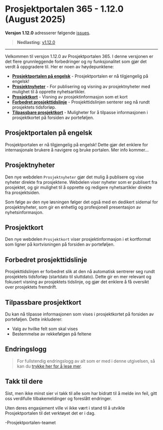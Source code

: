 # Prosjektportalen 365 - 1.12.0 (August 2025)

**Versjon 1.12.0** adresserer følgende [issues](https://github.com/Puzzlepart/prosjektportalen365/issues?q=is%3Aissue+is%3Aclosed+milestone%3A1.12.0).
> **Nedlasting**: [v1.12.0](https://github.com/Puzzlepart/prosjektportalen365/releases)

---

Velkommen til versjon 1.12.0 av Prosjektportalen 365. I denne versjonen er det flere grunnleggende forbedringer og ny funksjonalitet som gjør det verdt å oppgradere til. Her er noen av høydepunktene:

- **[Prosjektportalen på engelsk](#prosjektportalen-pa-engelsk)** - Prosjektportalen er nå tilgjengelig på engelsk!
- **[Prosjektnyheter](#prosjektnyheter)** - For publisering og visning av prosjektnyheter med mulighet til å opprette nyhetsartikler.
- **[Prosjektkort](#prosjektkort)** - Visning av prosjektinformasjon som et kort
- **[Forbedret prosjekttidslinje](#forbedret-prosjekttidslinje)** - Prosjekttidslinjen senterer seg nå rundt prosjektets tidsforløp.
- **[Tilpassbare prosjektkort](#tilpassbare-prosjektkort)** - Muligheter for å tilpasse informasjonen i prosjektkortet på forsiden av porteføljen.

## Prosjektportalen på engelsk

Prosjektportalen er nå tilgjengelig på engelsk! Dette gjør det enklere for internasjonale brukere å navigere og bruke portalen. Mer info kommer...

## Prosjektnyheter

Den nye webdelen `Prosjektnyheter` gjør det mulig å publisere og vise nyheter direkte fra prosjektene. Webdelen viser nyheter som er publisert fra prosjektet, og gir mulighet til å opprette og redigere nyhetsartikler direkte fra prosjektsiden.

Som følge av den nye løsningen følger det også med en dedikert sidemal for prosjektnyheter, som gir en enhetlig og profesjonell presentasjon av nyhetsinformasjon.

## Prosjektkort

Den nye webdelen `Prosjektkort` viser prosjektinformasjon i et kortformat som ligner på kortvisningen på forsiden av porteføljen.

## Forbedret prosjekttidslinje

Prosjekttidslinjen er forbedret slik at den nå automatisk sentrerer seg rundt prosjektets tidsforløp (startdato til sluttdato). Dette gir en mer relevant og fokusert visning av prosjektets tidslinje, og gjør det enklere å få oversikt over prosjektets fremdrift.

## Tilpassbare prosjektkort

Du kan nå tilpasse informasjonen som vises i prosjektkortet på forsiden av porteføljen. Dette inkluderer:

- Valg av hvilke felt som skal vises
- Bestemmelse av rekkefølgen på feltene

## Endringslogg

> For fullstendig endringslogg av alt som er med i denne utgivelsen, så kan du [trykke her for å lese mer](../CHANGELOG.md).

## Takk til dere

Sist, men ikke minst sier vi takk til alle som har bidratt til å melde inn feil, gitt oss verdifulle tilbakemeldinger og foreslått endringer.

Uten deres engasjement ville vi ikke vært i stand til å utvikle Prosjektportalen til det verktøyet det er i dag.

-Prosjektportalen-teamet
